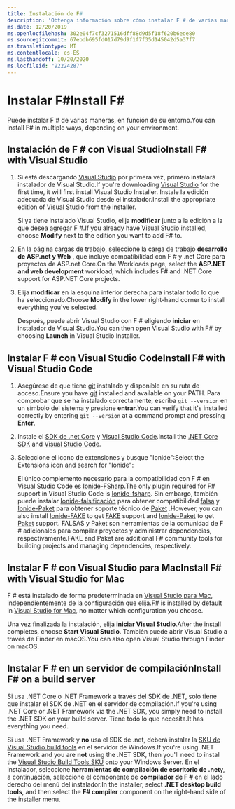 ```yaml
---
title: Instalación de F#
description: 'Obtenga información sobre cómo instalar F # de varias maneras diferentes.'
ms.date: 12/20/2019
ms.openlocfilehash: 302e04f7cf3271516dff88d9d5f18f620b6ede80
ms.sourcegitcommit: 67ebdb695fd017d79d9f1f7f35d145042d5a37f7
ms.translationtype: MT
ms.contentlocale: es-ES
ms.lasthandoff: 10/20/2020
ms.locfileid: "92224287"
---
```

# <a name="install-f"></a><span data-ttu-id="85946-103">Instalar F\#</span><span class="sxs-lookup"><span data-stu-id="85946-103">Install F\#</span></span>

<span data-ttu-id="85946-104">Puede instalar F # de varias maneras, en función de su entorno.</span><span class="sxs-lookup"><span data-stu-id="85946-104">You can install F# in multiple ways, depending on your environment.</span></span>

## <a name="install-f-with-visual-studio"></a><span data-ttu-id="85946-105">Instalación de F # con Visual Studio</span><span class="sxs-lookup"><span data-stu-id="85946-105">Install F# with Visual Studio</span></span>

1. <span data-ttu-id="85946-106">Si está descargando [Visual Studio](https://visualstudio.microsoft.com/downloads/?utm_medium=microsoft&utm_source=docs.microsoft.com&utm_campaign=inline+link&utm_content=download+vs2019) por primera vez, primero instalará instalador de Visual Studio.</span><span class="sxs-lookup"><span data-stu-id="85946-106">If you're downloading [Visual Studio](https://visualstudio.microsoft.com/downloads/?utm_medium=microsoft&utm_source=docs.microsoft.com&utm_campaign=inline+link&utm_content=download+vs2019) for the first time, it will first install Visual Studio Installer.</span></span> <span data-ttu-id="85946-107">Instale la edición adecuada de Visual Studio desde el instalador.</span><span class="sxs-lookup"><span data-stu-id="85946-107">Install the appropriate edition of Visual Studio from the installer.</span></span>

   <span data-ttu-id="85946-108">Si ya tiene instalado Visual Studio, elija **modificar** junto a la edición a la que desea agregar F #.</span><span class="sxs-lookup"><span data-stu-id="85946-108">If you already have Visual Studio installed, choose **Modify** next to the edition you want to add F# to.</span></span>

2. <span data-ttu-id="85946-109">En la página cargas de trabajo, seleccione la carga de trabajo **desarrollo de ASP.net y Web** , que incluye compatibilidad con F # y .net Core para proyectos de ASP.net Core.</span><span class="sxs-lookup"><span data-stu-id="85946-109">On the Workloads page, select the **ASP.NET and web development** workload, which includes F# and .NET Core support for ASP.NET Core projects.</span></span>

3. <span data-ttu-id="85946-110">Elija **modificar** en la esquina inferior derecha para instalar todo lo que ha seleccionado.</span><span class="sxs-lookup"><span data-stu-id="85946-110">Choose **Modify** in the lower right-hand corner to install everything you've selected.</span></span>

   <span data-ttu-id="85946-111">Después, puede abrir Visual Studio con F # eligiendo **iniciar** en instalador de Visual Studio.</span><span class="sxs-lookup"><span data-stu-id="85946-111">You can then open Visual Studio with F# by choosing **Launch** in Visual Studio Installer.</span></span>

## <a name="install-f-with-visual-studio-code"></a><span data-ttu-id="85946-112">Instalar F # con Visual Studio Code</span><span class="sxs-lookup"><span data-stu-id="85946-112">Install F# with Visual Studio Code</span></span>

1. <span data-ttu-id="85946-113">Asegúrese de que tiene [git](https://git-scm.com/download) instalado y disponible en su ruta de acceso.</span><span class="sxs-lookup"><span data-stu-id="85946-113">Ensure you have [git](https://git-scm.com/download) installed and available on your PATH.</span></span> <span data-ttu-id="85946-114">Para comprobar que se ha instalado correctamente, escriba `git --version` en un símbolo del sistema y presione **entrar**.</span><span class="sxs-lookup"><span data-stu-id="85946-114">You can verify that it's installed correctly by entering `git --version` at a command prompt and pressing **Enter**.</span></span>

2. <span data-ttu-id="85946-115">Instale el [SDK de .net Core](https://dotnet.microsoft.com/download) y [Visual Studio Code](https://code.visualstudio.com).</span><span class="sxs-lookup"><span data-stu-id="85946-115">Install the [.NET Core SDK](https://dotnet.microsoft.com/download) and [Visual Studio Code](https://code.visualstudio.com).</span></span>

3. <span data-ttu-id="85946-116">Seleccione el icono de extensiones y busque "Ionide":</span><span class="sxs-lookup"><span data-stu-id="85946-116">Select the Extensions icon and search for "Ionide":</span></span>

   <span data-ttu-id="85946-117">El único complemento necesario para la compatibilidad con F # en Visual Studio Code es [Ionide-FSharp](https://marketplace.visualstudio.com/items?itemName=Ionide.Ionide-fsharp).</span><span class="sxs-lookup"><span data-stu-id="85946-117">The only plugin required for F# support in Visual Studio Code is [Ionide-fsharp](https://marketplace.visualstudio.com/items?itemName=Ionide.Ionide-fsharp).</span></span> <span data-ttu-id="85946-118">Sin embargo, también puede instalar [Ionide-falsificación](https://marketplace.visualstudio.com/items?itemName=Ionide.Ionide-FAKE) para obtener compatibilidad [falsa](https://fake.build/) y [Ionide-Paket](https://marketplace.visualstudio.com/items?itemName=Ionide.Ionide-Paket) para obtener soporte técnico de [Paket](https://fsprojects.github.io/Paket/) .</span><span class="sxs-lookup"><span data-stu-id="85946-118">However, you can also install [Ionide-FAKE](https://marketplace.visualstudio.com/items?itemName=Ionide.Ionide-FAKE) to get [FAKE](https://fake.build/) support and [Ionide-Paket](https://marketplace.visualstudio.com/items?itemName=Ionide.Ionide-Paket) to get [Paket](https://fsprojects.github.io/Paket/) support.</span></span> <span data-ttu-id="85946-119">FALSAS y Paket son herramientas de la comunidad de F # adicionales para compilar proyectos y administrar dependencias, respectivamente.</span><span class="sxs-lookup"><span data-stu-id="85946-119">FAKE and Paket are additional F# community tools for building projects and managing dependencies, respectively.</span></span>

## <a name="install-f-with-visual-studio-for-mac"></a><span data-ttu-id="85946-120">Instalar F # con Visual Studio para Mac</span><span class="sxs-lookup"><span data-stu-id="85946-120">Install F# with Visual Studio for Mac</span></span>

<span data-ttu-id="85946-121">F # está instalado de forma predeterminada en [Visual Studio para Mac](https://visualstudio.microsoft.com/vs/mac/?utm_medium=microsoft&utm_source=docs.microsoft.com&utm_campaign=inline+link), independientemente de la configuración que elija.</span><span class="sxs-lookup"><span data-stu-id="85946-121">F# is installed by default in [Visual Studio for Mac](https://visualstudio.microsoft.com/vs/mac/?utm_medium=microsoft&utm_source=docs.microsoft.com&utm_campaign=inline+link), no matter which configuration you choose.</span></span>

<span data-ttu-id="85946-122">Una vez finalizada la instalación, elija **iniciar Visual Studio**.</span><span class="sxs-lookup"><span data-stu-id="85946-122">After the install completes, choose **Start Visual Studio**.</span></span> <span data-ttu-id="85946-123">También puede abrir Visual Studio a través de Finder en macOS.</span><span class="sxs-lookup"><span data-stu-id="85946-123">You can also open Visual Studio through Finder on macOS.</span></span>

## <a name="install-f-on-a-build-server"></a><span data-ttu-id="85946-124">Instalar F # en un servidor de compilación</span><span class="sxs-lookup"><span data-stu-id="85946-124">Install F# on a build server</span></span>

<span data-ttu-id="85946-125">Si usa .NET Core o .NET Framework a través del SDK de .NET, solo tiene que instalar el SDK de .NET en el servidor de compilación.</span><span class="sxs-lookup"><span data-stu-id="85946-125">If you're using .NET Core or .NET Framework via the .NET SDK, you simply need to install the .NET SDK on your build server.</span></span> <span data-ttu-id="85946-126">Tiene todo lo que necesita.</span><span class="sxs-lookup"><span data-stu-id="85946-126">It has everything you need.</span></span>

<span data-ttu-id="85946-127">Si usa .NET Framework y **no** usa el SDK de .net, deberá instalar la [SKU de Visual Studio build tools](https://visualstudio.microsoft.com/thank-you-downloading-visual-studio/?sku=BuildTools&rel=16) en el servidor de Windows.</span><span class="sxs-lookup"><span data-stu-id="85946-127">If you're using .NET Framework and you are **not** using the .NET SDK, then you'll need to install the [Visual Studio Build Tools SKU](https://visualstudio.microsoft.com/thank-you-downloading-visual-studio/?sku=BuildTools&rel=16) onto your Windows Server.</span></span> <span data-ttu-id="85946-128">En el instalador, seleccione **herramientas de compilación de escritorio de .net**y, a continuación, seleccione el componente de **compilador de F #** en el lado derecho del menú del instalador.</span><span class="sxs-lookup"><span data-stu-id="85946-128">In the installer, select **.NET desktop build tools**, and then select the **F# compiler** component on the right-hand side of the installer menu.</span></span>
